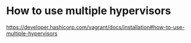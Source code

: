 # How to use multiple hypervisors
https://developer.hashicorp.com/vagrant/docs/installation#how-to-use-multiple-hypervisors
